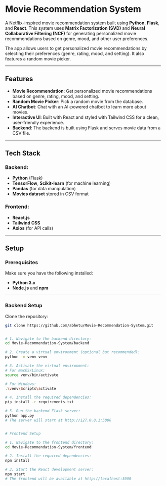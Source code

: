 # Movie Recommendation System

A Netflix-inspired movie recommendation system built using **Python**, **Flask**, and **React**. This system uses **Matrix Factorization (SVD)** and **Neural Collaborative Filtering (NCF)** for generating personalized movie recommendations based on genre, mood, and other user preferences. 

The app allows users to get personalized movie recommendations by selecting their preferences (genre, rating, mood, and setting). It also features a random movie picker. 

---

## Features
- **Movie Recommendation**: Get personalized movie recommendations based on genre, rating, mood, and setting.
- **Random Movie Picker**: Pick a random movie from the database.
- **AI Chatbot**: Chat with an AI-powered chatbot to learn more about movies.
- **Interactive UI**: Built with React and styled with Tailwind CSS for a clean, user-friendly experience.
- **Backend**: The backend is built using Flask and serves movie data from a CSV file.

---

## Tech Stack

### Backend:
- **Python** (Flask)
- **TensorFlow**, **Scikit-learn** (for machine learning)
- **Pandas** (for data manipulation)
- **Movies dataset** stored in CSV format

### Frontend:
- **React.js**
- **Tailwind CSS**
- **Axios** (for API calls)

---

## Setup

### Prerequisites

Make sure you have the following installed:
- **Python 3.x**
- **Node.js** and **npm**

---

### Backend Setup

 Clone the repository:

   ```bash
   git clone https://github.com/abhetu/Movie-Recommendation-System.git


# 1. Navigate to the backend directory:
cd Movie-Recommendation-System/backend

# 2. Create a virtual environment (optional but recommended):
python -m venv venv

# 3. Activate the virtual environment:
# For macOS/Linux:
source venv/bin/activate

# For Windows:
.\venv\Scripts\activate

# 4. Install the required dependencies:
pip install -r requirements.txt

# 5. Run the backend Flask server:
python app.py
# The server will start at http://127.0.0.1:5000


# Frontend Setup

# 1. Navigate to the frontend directory:
cd Movie-Recommendation-System/frontend

# 2. Install the required dependencies:
npm install

# 3. Start the React development server:
npm start
# The frontend will be available at http://localhost:3000
